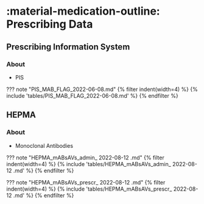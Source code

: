 # :material-medication-outline: Prescribing Data

## Prescribing Information System

### About

* PIS

??? note "PIS_MAB_FLAG_2022-06-08.md"
{% filter indent(width=4) %}
{% include 'tables/PIS_MAB_FLAG_2022-06-08.md' %}
{% endfilter %}

## HEPMA

### About

* Monoclonal Antibodies

??? note "HEPMA_mABsAVs_admin_ 2022-08-12 .md"
{% filter indent(width=4) %}
{% include 'tables/HEPMA_mABsAVs_admin_ 2022-08-12 .md' %}
{% endfilter %}

??? note "HEPMA_mABsAVs_prescr_ 2022-08-12 .md"
{% filter indent(width=4) %}
{% include 'tables/HEPMA_mABsAVs_prescr_ 2022-08-12 .md' %}
{% endfilter %}

